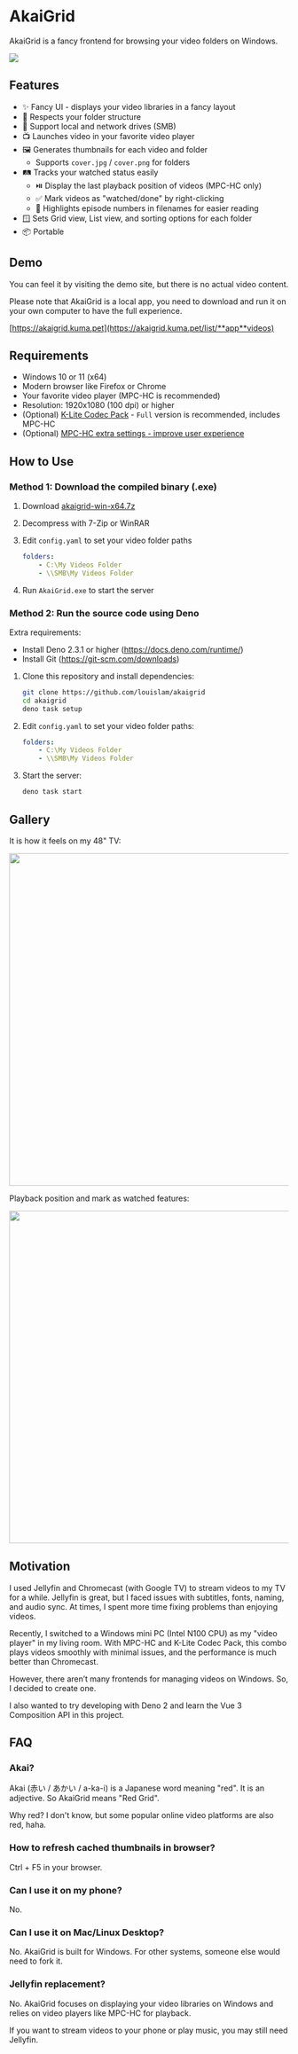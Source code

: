 # AkaiGrid

AkaiGrid is a fancy frontend for browsing your video folders on Windows.

![](https://github.com/user-attachments/assets/1d5c2191-b0a8-4c6c-9b00-9f34b666203a)

## Features

- ✨ Fancy UI - displays your video libraries in a fancy layout
- 📂 Respects your folder structure
- 🚗 Support local and network drives (SMB)
- 📺 Launches video in your favorite video player
- 🖼️ Generates thumbnails for each video and folder
  - Supports `cover.jpg` / `cover.png` for folders
- 🛤️ Tracks your watched status easily
  - ⏯️ Display the last playback position of videos (MPC-HC only)
  - ✅ Mark videos as "watched/done" by right-clicking
  - 🔢 Highlights episode numbers in filenames for easier reading
- 🪟 Sets Grid view, List view, and sorting options for each folder
- 📦 Portable

## Demo

You can feel it by visiting the demo site, but there is no actual video content.

Please note that AkaiGrid is a local app, you need to download and run it on your own computer to have the full experience.

[https://akaigrid.kuma.pet](https://akaigrid.kuma.pet/list/**app**videos)

## Requirements

- Windows 10 or 11 (x64)
- Modern browser like Firefox or Chrome
- Your favorite video player (MPC-HC is recommended)
- Resolution: 1920x1080 (100 dpi) or higher
- (Optional) [K-Lite Codec Pack](https://codecguide.com/download_kl.htm) - `Full` version is recommended, includes MPC-HC
- (Optional) [MPC-HC extra settings - improve user experience](https://github.com/louislam/akaigrid/wiki/MPC%E2%80%90HC-Settings)

## How to Use

### Method 1: Download the compiled binary (.exe)

1. Download [akaigrid-win-x64.7z](https://github.com/louislam/akaigrid/releases/latest)
2. Decompress with 7-Zip or WinRAR
3. Edit `config.yaml` to set your video folder paths

   ```yaml
   folders:
       - C:\My Videos Folder
       - \\SMB\My Videos Folder
   ```
4. Run `AkaiGrid.exe` to start the server

### Method 2: Run the source code using Deno

Extra requirements:

- Install Deno 2.3.1 or higher (https://docs.deno.com/runtime/)
- Install Git (https://git-scm.com/downloads)

1. Clone this repository and install dependencies:

   ```bash
   git clone https://github.com/louislam/akaigrid
   cd akaigrid
   deno task setup
   ```

2. Edit `config.yaml` to set your video folder paths:

   ```yaml
   folders:
       - C:\My Videos Folder
       - \\SMB\My Videos Folder
   ```

3. Start the server:

   ```bash
   deno task start
   ```

## Gallery

It is how it feels on my 48" TV:

<img src="https://github.com/user-attachments/assets/04c5bc33-7297-48ea-8a65-393d86841651" width="600" />

Playback position and mark as watched features:

<img src="https://github.com/user-attachments/assets/5866abc8-6113-4875-8753-61e082e8e452" width="600" />


## Motivation

I used Jellyfin and Chromecast (with Google TV) to stream videos to my TV for a while. Jellyfin is great, but I faced issues with subtitles, fonts, naming, and audio sync. At times, I spent more time
fixing problems than enjoying videos.

Recently, I switched to a Windows mini PC (Intel N100 CPU) as my "video player" in my living room. With MPC-HC and K-Lite Codec Pack, this combo plays videos smoothly with minimal issues, and the
performance is much better than Chromecast.

However, there aren’t many frontends for managing videos on Windows. So, I decided to create one.

I also wanted to try developing with Deno 2 and learn the Vue 3 Composition API in this project.

## FAQ

### Akai?

Akai (赤い / あかい / a-ka-i) is a Japanese word meaning "red". It is an adjective. So AkaiGrid means "Red Grid".

Why red? I don't know, but some popular online video platforms are also red, haha.

### How to refresh cached thumbnails in browser?

Ctrl + F5 in your browser.

### Can I use it on my phone?

No.

### Can I use it on Mac/Linux Desktop?

No. AkaiGrid is built for Windows. For other systems, someone else would need to fork it.

### Jellyfin replacement?

No. AkaiGrid focuses on displaying your video libraries on Windows and relies on video players like MPC-HC for playback.

If you want to stream videos to your phone or play music, you may still need Jellyfin.
